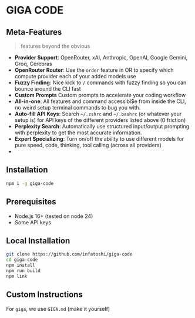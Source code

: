# GIGA CODE

## Meta-Features
> features beyond the obvious
- **Provider Support**: OpenRouter, xAI, Anthropic, OpenAI, Google Gemini, Groq, Cerebras
- **OpenRouter Router**: Use the `order` feature in OR to specify which compute provider each of your added models use
- **Fuzzy Finding**: Nice kick to `/` commands with fuzzy finding so you can bounce around the CLI fast
- **Custom Prompts** Custom prompts to accelerate your coding workflow
- **All-in-one**: All features and command accessibl$e from inside the CLI, no weird setup terminal commands to bug you with.
- **Auto-fill API Keys**: Search `~/.zshrc` and `~/.bashrc` (or whatever your setup is) for API keys of the different providers listed above (0 friction)
- **Perplexity Search**: Automatically use structured input/output prompting with perplexity to get the most accurate information.
- **Expert Specializing**: Turn on/off the ability to use different models for pure speed, code, thinking, tool calling (across all providers)
- 
## Installation
```bash
npm i -g giga-code
```

## Prerequisites
- Node.js 16+ (tested on node 24)
- Some API keys

## Local Installation
```bash
git clone https://github.com/infatoshi/giga-code
cd giga-code
npm install
npm run build
npm link
```

## Custom Instructions

For `giga`, we use `GIGA.md` (make it yourself)
